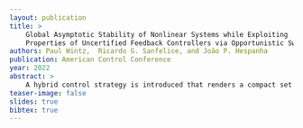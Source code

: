 ```yaml
---
layout: publication
title: > 
    Global Asymptotic Stability of Nonlinear Systems while Exploiting
    Properties of Uncertified Feedback Controllers via Opportunistic Switching
authors: Paul Wintz,  Ricardo G. Sanfelice, and João P. Hespanha
publication: American Control Conference
year: 2022
abstract: >
    A hybrid control strategy is introduced that renders a compact set uniformly globally asymptotically stable for a continuous-time plant by switching between a Lyapunovcertified feedback controller and an uncertified controller. This control strategy allows for the opportunistic use of a controller that has desirable performance but lacks a Lyapunov certificate. A pair of tunable threshold functions determine conditions for switching between the controllers. To establish global uniform asymptotic stability, a nonsmooth Lyapunov function is constructed for the closed-loop hybrid system using an auxiliary memory variable and the Lyapunov certificate associated with the certified controller. Examples illustrate improvements to control effort and rate of convergence resulting from the proposed hybrid control strategy when applied to state-feedback and model-predictive control.
teaser-image: false
slides: true
bibtex: true
---
```


